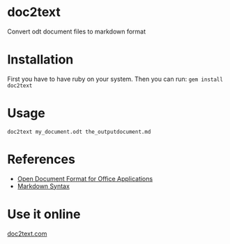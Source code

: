 doc2text
========

Convert odt document files to markdown format

Installation
============

First you have to have ruby on your system.
Then you can run: `gem install doc2text`

Usage
=====

`doc2text my_document.odt the_outputdocument.md`

References
==========

* [Open Document Format for Office Applications](http://docs.oasis-open.org/office/v1.2/os/OpenDocument-v1.2-os.html)
* [Markdown Syntax](http://daringfireball.net/projects/markdown/syntax#link)

Use it online
=============

[doc2text.com](http://doc2text.com)
